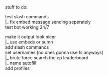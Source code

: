 stuff to do:

test slash commands <br />
|_ fix embed message sending seperately <br />
test bot working 24/7 <br />

make it output look nicer <br />
|_ use embeds or sumn <br />
add slash commands <br />
set usernames (no ones gonna use ts anyways) <br />
  |_ brute force search the ep leaderboard <br />
  |_ name autofill <br />
add profiles <br />
